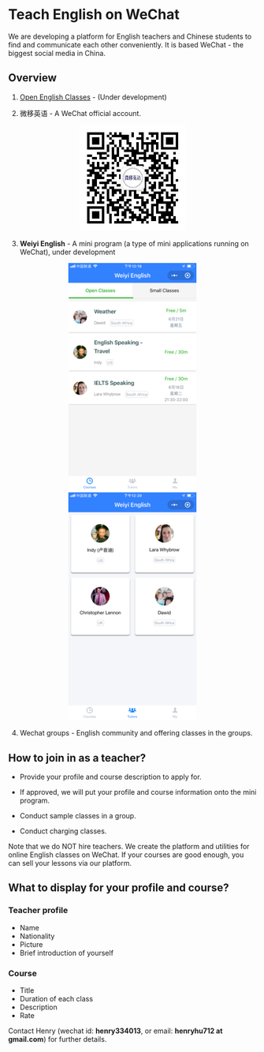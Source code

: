 # Teach English on WeChat

We are developing a platform for English teachers and Chinese students to find and communicate each other conveniently. It is based WeChat - the biggest social media in China.

## Overview

1. [Open English Classes](http://openenglishclasses.com) - (Under development)

2. 微移英语 - A WeChat official account.

<p align="center">
  <img src="images/wyyy.jpg" width="215">
</p>

3. **Weiyi English** - A mini program (a type of mini applications running on WeChat), under development

<p align="center">
  <img src="images/weiyi-english-courses.png" width="260">
  <img src="images/weiyi-english-teachers.png" width="260">
</p>

4. Wechat groups - English community and offering classes in the groups.

## How to join in as a teacher?

- Provide your profile and course description to apply for.

- If approved, we will put your profile and course information onto the mini program.

- Conduct sample classes in a group.

- Conduct charging classes.

Note that we do NOT hire teachers. We create the platform and utilities for online English classes on WeChat. If your courses are good enough, you can sell your lessons via our platform.


## What to display for your profile and course?

### Teacher profile

- Name
- Nationality
- Picture
- Brief introduction of yourself

### Course

- Title
- Duration of each class
- Description
- Rate



Contact Henry (wechat id: **henry334013**, or email: **henryhu712 at gmail.com**) for further details.



